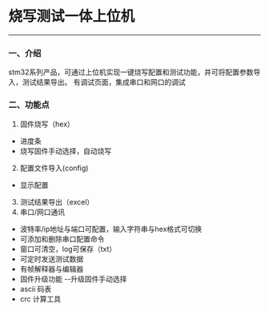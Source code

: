 # 烧写测试一体上位机

----------
### 一、介绍
  stm32系列产品，可通过上位机实现一键烧写配置和测试功能，并可将配置参数导入，测试结果导出。 有调试页面，集成串口和网口的调试
### 二、功能点
1. 固件烧写（hex）
  - 进度条
  - 烧写固件手动选择，自动烧写
2. 配置文件导入(config)
  - 显示配置
3. 测试结果导出（excel）
4. 串口/网口通讯
  - 波特率/ip地址与端口可配置，输入字符串与hex格式可切换 
  - 可添加和删除串口配置命令
  - 窗口可清空，log可保存（txt）
  - 可定时发送测试数据
  - 有帧解释器与编辑器
  - 固件升级功能 --升级固件手动选择
  - ascii 码表
  - crc 计算工具